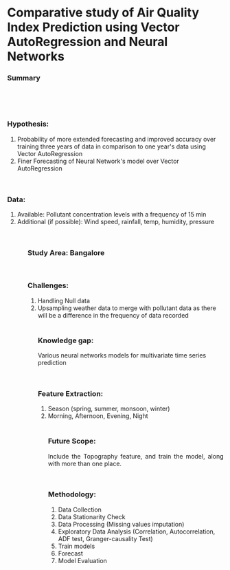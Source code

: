 # Comparative study of Air Quality Index Prediction using Vector AutoRegression and Neural Networks

### Summary
<br>

<p>

</p>

<br>

### Hypothesis:
<ol>
  <li>
  Probability of more extended forecasting and improved accuracy  over training three years of data in comparison to one year's data using Vector AutoRegression 
  </li>
  <li>
    Finer Forecasting of Neural Network's model over Vector AutoRegression
  </li>
</ol>

<br>

### Data:
<ol>
  <li>
    Available: Pollutant concentration levels with a frequency of 15 min
  </li>
  <li>
    Additional (if possible): Wind speed, rainfall, temp, humidity, pressure
  </li>
<ol>

<br>

### Study Area: Bangalore

<br>

### Challenges:
<ol>
  <li>
    Handling Null data
  </li>
  <li>
    Upsampling weather data to merge with pollutant data as there will be a difference in the frequency of data recorded
  </li>

<br>

### Knowledge gap:
Various neural networks models for multivariate time series prediction
  
<br>
  
### Feature Extraction:
<ol>
  <li> 
    Season (spring, summer, monsoon, winter)
  </li>
  <li>
    Morning, Afternoon, Evening, Night
  </li>

<br>

### Future Scope:
<p align="justify">
  Include the Topography feature, and train the model, along with more than one place.
</p>

<br>

### Methodology:
<ol>
  <li>
    Data Collection
  </li>
  <li>
    Data Stationarity Check
  </li>
  <li>
    Data Processing (Missing values imputation)
  </li>
   <li>
    Exploratory Data Analysis (Correlation, Autocorrelation, ADF test, Granger-causality Test)
  </li>
  <li>
    Train models
  </li>
  <li>
    Forecast
  </li>
  <li>
    Model Evaluation
  </li>
